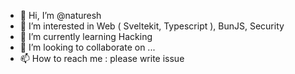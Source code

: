- 👋 Hi, I’m @naturesh
- 👀 I’m interested in Web ( Sveltekit, Typescript ), BunJS, Security
- 🌱 I’m currently learning Hacking
- 💞️ I’m looking to collaborate on ...
- 📫 How to reach me : please write issue

<!---
naturesh/naturesh is a ✨ special ✨ repository because its `README.md` (this file) appears on your GitHub profile.
You can click the Preview link to take a look at your changes.
--->
